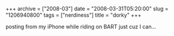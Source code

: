 +++
archive = ["2008-03"]
date = "2008-03-31T05:20:00"
slug = "1206940800"
tags = ["nerdiness"]
title = "dorky"
+++

posting from my iPhone while riding on BART just cuz I can...


